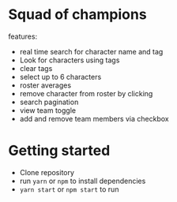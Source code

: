 # Squad of champions

features:

- real time search for character name and tag
- Look for characters using tags
- clear tags
- select up to 6 characters
- roster averages
- remove character from roster by clicking
- search pagination
- view team toggle
- add and remove team members via checkbox

# Getting started

- Clone repository
- run `yarn` or `npm` to install dependencies
- `yarn start` or `npm start` to run
